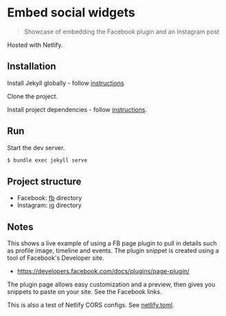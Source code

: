 # Embed social widgets
> Showcase of embedding the Facebook plugin and an Instagram post

Hosted with Netlify.


## Installation

Install Jekyll globally - follow [instructions](https://gist.github.com/MichaelCurrin/ddbcfb1714c4dbfb3460a3ecf119620f)

Clone the project.

Install project dependencies - follow [instructions](https://gist.github.com/MichaelCurrin/5c8c45a86bcf53d7b49a7763c02943b1).


## Run

Start the dev server.

```bash
$ bundle exec jekyll serve
```


## Project structure

- Facebook: [fb](/fb/) directory
- Instagram: [ig](/ig/) directory


## Notes

This shows a live example of using a FB page plugin to pull in details such as profile image, timeline and events. The plugin snippet is created using a tool of Facebook's Developer site.

- https://developers.facebook.com/docs/plugins/page-plugin/

The plugin page allows easy customization and a preview, then gives you snippets to paste on your site. See the Facebook links.

This is also a test of Netlify CORS configs. See [netlify.toml](/netlify.toml).
